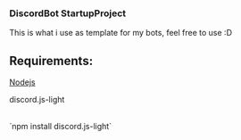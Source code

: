### DiscordBot StartupProject
This is what i use as template for my bots, feel free to use :D 

## Requirements:

<a href="https://nodejs.org/en/download/">Nodejs</a>

<p> discord.js-light </p> <br>
`npm install discord.js-light`
